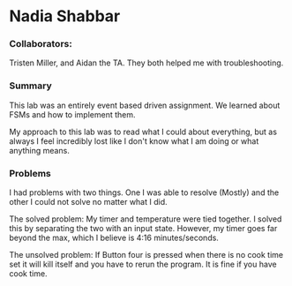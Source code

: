 # Nadia Shabbar #

### Collaborators: ###
Tristen Miller, and Aidan the TA. They both helped me with troubleshooting.

### Summary ###
This lab was an entirely event based driven assignment. We learned about
FSMs and how to implement them.

My approach to this lab was to read what I could about everything, but as
always I feel incredibly lost like I don't know what I am doing or what
anything means.

### Problems ###
I had problems with two things. One I was able to resolve (Mostly) and the
other I could not solve no matter what I did.

The solved problem: My timer and temperature were tied together. I solved
this by separating the two with an input state. However, my timer goes far
beyond the max, which I believe is 4:16 minutes/seconds.

The unsolved problem: If Button four is pressed when there is no cook time
set it will kill itself and you have to rerun the program. It is fine if
you have cook time.